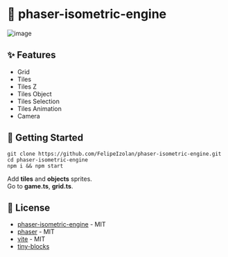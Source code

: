 # 🥧 phaser-isometric-engine
![image](https://github.com/FelipeIzolan/phaser-isometric-engine/assets/80170121/39ff340d-14e1-4523-a55f-d64be22134b2)

## ✨ Features

- Grid
- Tiles
- Tiles Z
- Tiles Object
- Tiles Selection
- Tiles Animation
- Camera

## 🚀 Getting Started

```
git clone https://github.com/FelipeIzolan/phaser-isometric-engine.git
cd phaser-isometric-engine
npm i && npm start
```

Add **tiles** and **objects** sprites.\
Go to **game.ts**, **grid.ts**.

## 📜 License

- [phaser-isometric-engine](https://github.com/FelipeIzolan/phaser-isometric-engine) - MIT
- [phaser](https://github.com/phaserjs/phaser) - MIT
- [vite](https://github.com/vitejs/vite) - MIT
- [tiny-blocks](https://dani-maccari.itch.io/tiny-blocks-isometric-pixel-assets)
